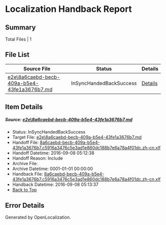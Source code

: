 # <a name='report-top'></a> Localization Handback Report

## Summary
 Total Files | 1

## File List
 Source File | Status | Details 
 ----------- | ------ | ------- 
 [e2e\8a6caebd-becb-409a-b5e4-43fe1a3676b7.md](https://github.com/OpenLocalizationTestOrg/ol-test0/blob/951ca02d2ff492670a6452a5ebcbc9f969cac45d/e2e/8a6caebd-becb-409a-b5e4-43fe1a3676b7.md) | InSyncHandedBackSuccess | [Details](#966d10c8d5198d2060cfbd0f9cd74527b5f85c284)

## Item Details
##### <a name='966d10c8d5198d2060cfbd0f9cd74527b5f85c284'></a> Source: [e2e\8a6caebd-becb-409a-b5e4-43fe1a3676b7.md](https://github.com/OpenLocalizationTestOrg/ol-test0/blob/951ca02d2ff492670a6452a5ebcbc9f969cac45d/e2e/8a6caebd-becb-409a-b5e4-43fe1a3676b7.md)
* Status: InSyncHandedBackSuccess
* Target File: [e2e\8a6caebd-becb-409a-b5e4-43fe1a3676b7.md](https://github.com/OpenLocalizationTestOrg/ol-test0-zhcn/blob/16b4397e65a23f396d2ab38ad4949b025fd9b05f/e2e/8a6caebd-becb-409a-b5e4-43fe1a3676b7.md)
* Handoff File: [8a6caebd-becb-409a-b5e4-43fe1a3676b7.c5916a3476c5e3ad1e860dc188b7e6a78a4f01dc.zh-cn.xlf](https://github.com/OpenLocalizationTestOrg/ol-test0-handoff/blob/75c632972485f1a4edd9f337dc9ac20be4388baa/ol-handoff/OpenLocalizationTestOrg/ol-test0-zhcn/ci/ht/8a6caebd-becb-409a-b5e4-43fe1a3676b7.c5916a3476c5e3ad1e860dc188b7e6a78a4f01dc.zh-cn.xlf)
* Handoff Datetime: 2016-09-08 05:12:38
* Handoff Reason: Include
* Archive File: 
* Archive Datetime: 0001-01-01 00:00:00
* Handback File: [8a6caebd-becb-409a-b5e4-43fe1a3676b7.c5916a3476c5e3ad1e860dc188b7e6a78a4f01dc.zh-cn.xlf](https://github.com/OpenLocalizationTestOrg/ol-test0-handback/blob/642b0e07eee40e47bdb0d15c28643c28c9e4f741/ol-handback/OpenLocalizationTestOrg/ol-test0-zhcn/ci/ht/8a6caebd-becb-409a-b5e4-43fe1a3676b7.c5916a3476c5e3ad1e860dc188b7e6a78a4f01dc.zh-cn.xlf)
* Handback Datetime: 2016-09-08 05:13:37
* [Back to Top](#report-top)


## Error Details

Generated by OpenLocalization.
